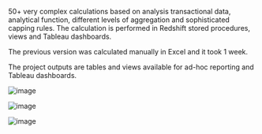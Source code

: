 50+ very complex calculations based on analysis transactional data, analytical function, different levels of aggregation and sophisticated capping rules. The calculation is performed in Redshift stored procedures, views and Tableau dashboards.

The previous version was calculated manually in Excel and it took 1 week.

The project outputs are tables and views available for ad-hoc reporting and Tableau dashboards.

![image](https://github.com/KaterynaD/Data-Feeds/assets/16999229/1b53451c-95e9-418c-bcb8-e16955a5e009)

![image](https://github.com/KaterynaD/Data-Feeds/assets/16999229/358b7461-5fcd-40fb-bda5-f1196e645459)

![image](https://github.com/KaterynaD/Data-Feeds/assets/16999229/7f1336d7-7b38-42f1-a377-3fbc5a5d33cb)

